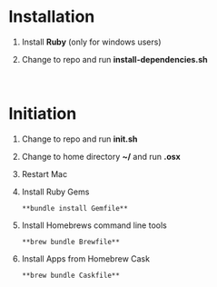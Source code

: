 # Installation

1. Install **Ruby** (only for windows users)

2. Change to repo and run **install-dependencies.sh**

<p>&nbsp;</p>

# Initiation
1. Change to repo and run **init.sh**

2. Change to home directory **~/** and run **.osx**

3. Restart Mac

4. Install Ruby Gems 
	<pre><code>**bundle install Gemfile**</code></pre>

5. Install Homebrews command line tools 
	<pre><code>**brew bundle Brewfile**</code></pre>

6. Install Apps from Homebrew Cask
	<pre><code>**brew bundle Caskfile**</code></pre>
